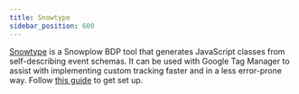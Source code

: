 ```yaml
---
title: Snowtype
sidebar_position: 600
---
```


[Snowtype](/docs/data-product-studio/snowtype/index.md) is a Snowplow BDP tool that generates JavaScript classes from self-describing event schemas. It can be used with Google Tag Manager to assist with implementing custom tracking faster and in a less error-prone way. Follow [this guide](/docs/data-product-studio/snowtype/working-with-gtm/index.md) to get set up.